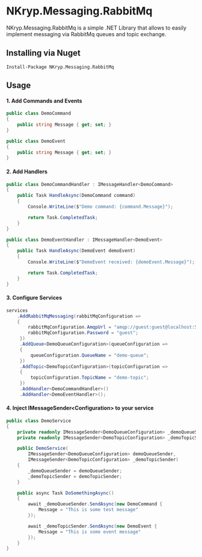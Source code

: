 # NKryp.Messaging.RabbitMq

NKryp.Messaging.RabbitMq is a simple .NET Library that allows to easily implement messaging via RabbitMq queues and topic exchange.



## Installing via Nuget

```
Install-Package NKryp.Messaging.RabbitMq
```



## Usage

#### 1. Add Commands and Events

```csharp
public class DemoCommand
{
    public string Message { get; set; }
}

public class DemoEvent
{
    public string Message { get; set; }
}
```

#### 2. Add Handlers

```csharp
public class DemoCommandHandler : IMessageHandler<DemoCommand>
{
    public Task HandleAsync(DemoCommand command)
    {
        Console.WriteLine($"Demo command: {command.Message}");

        return Task.CompletedTask;
    }
}

public class DemoEventHandler : IMessageHandler<DemoEvent>
{
    public Task HandleAsync(DemoEvent demoEvent)
    {
        Console.WriteLine($"DemoEvent received: {demoEvent.Message}");

        return Task.CompletedTask;
    }
}
```

#### 3. Configure Services

```csharp
services
    .AddRabbitMqMessaging(rabbitMqConfiguration =>
    {
        rabbitMqConfiguration.AmqpUrl = "amqp://guest:guest@localhost:5672";
        rabbitMqConfiguration.Password = "guest";
     })
     .AddQueue<DemoQueueConfiguration>(queueConfiguration =>
     {
         queueConfiguration.QueueName = "demo-queue";
     })
     .AddTopic<DemoTopicConfiguration>(topicConfiguration =>
     {
         topicConfiguration.TopicName = "demo-topic";
     })
     .AddHandler<DemoCommandHandler>()
     .AddHandler<DemoEventHandler>();

```

#### 4. Inject IMessageSender\<Configuration> to your service

```csharp
public class DemoService 
{
    private readonly IMessageSender<DemoQueueConfiguration> _demoQueueSender;
    private readonly IMessageSender<DemoTopicConfiguration> _demoTopicSender;

    public DemoService(
        IMessageSender<DemoQueueConfiguration> demoQueueSender,
        IMessageSender<DemoTopicConfiguration> _demoTopicSender) 
    {
        _demoQueueSender = demoQueueSender;
        _demoTopicSender = demoTopicSender;
    }

    public async Task DoSomethingAsync()
    {
        await _demoQueueSender.SendAsync(new DemoCommand {
            Message = "This is some test message"
        });

        await _demoTopicSender.SendAsync(new DemoEvent {
            Message = "This is some event message"
        });
    }
}
```


